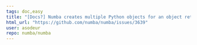 ```yaml
---
tags: doc,easy
title: "[Docs?] Numba creates multiple Python objects for an object returned more than once"
html_url: "https://github.com/numba/numba/issues/3639"
user: asodeur
repo: numba/numba
---
```


